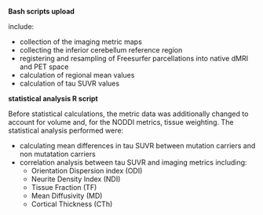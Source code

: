 **Bash scripts upload**

include:
- collection of the imaging metric maps
- collecting the inferior cerebellum reference region
- registering and resampling of Freesurfer parcellations into native dMRI and PET space
- calculation of regional mean values
- calculation of tau SUVR values

**statistical analysis R script**

Before statistical calculations, the metric data was additionally changed to account for volume and, for the NODDI metrics, tissue weighting. 
The statistical analysis performed were: 
- calculating mean differences in tau SUVR between mutation carriers and non mutatation carriers
- correlation analysis between tau SUVR and imaging metrics including:
     - Orientation Dispersion index (ODI)
     - Neurite Density Index (NDI)
     - Tissue Fraction (TF)
     - Mean Diffusivity (MD)
     - Cortical Thickness (CTh)
